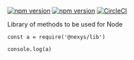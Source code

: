 [![npm version](https://badge.fury.io/js/%40nexys%2Ffetchr.svg)](https://www.npmjs.com/package/@nexys/fetchr)
[![npm version](https://img.shields.io/npm/v/@nexys/fetchr.svg)](https://www.npmjs.com/package/@nexys/fetchr)
[![CircleCI](https://circleci.com/gh/fetch-r/js-sdk.svg?style=svg)](https://circleci.com/gh/fetch-r/js-sdk)

Library of methods to be used for Node

```
const a = require('@nexys/lib')

console.log(a)
```
